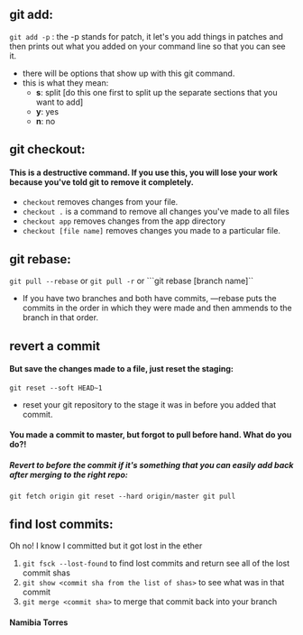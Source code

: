 ## git add:

```git add -p``` : the -p stands for patch, it let's you add things in patches and then prints out what you added on your command line so that you can see it.

* there will be options that show up with this git command.
* this is what they mean:
  * **s**: split [do this one first to split up the separate sections that you want to add]
  * **y**: yes
  * **n**: no

## git checkout:

#### This is a destructive command. If you use this, you will lose your work because you've told git to remove it completely.

* ```checkout``` removes changes from your file.
* ```checkout .``` is a command to remove all changes you've made to all files
* ```checkout app``` removes changes from the app directory
* ```checkout [file name]``` removes changes you made to a particular file.



## git rebase:

```git pull --rebase```  or ```git pull -r```  or ```git rebase [branch name]``

* If you have two branches and both have commits, —rebase puts the commits in the order in which they were made and then ammends to the branch in that order.


## revert a commit

#### But save the changes made to a file, just reset the staging:

```git reset --soft HEAD~1```

* reset your git repository to the stage it was in before you added that commit.

#### You made a commit to master, but forgot to pull before hand. What do you do?!
##### Revert to before the commit if it's something that you can easily add back after merging to the right repo:

`git fetch origin
   git reset --hard origin/master
   git pull`

## find lost commits:
Oh no! I know I committed but it got lost in the ether
1. `git fsck --lost-found` to find lost commits and return see all of the lost commit shas
2. `git show <commit sha from the list of shas>` to see what was in that commit
3. `git merge <commit sha>` to merge that commit back into your branch


#### Namibia Torres
